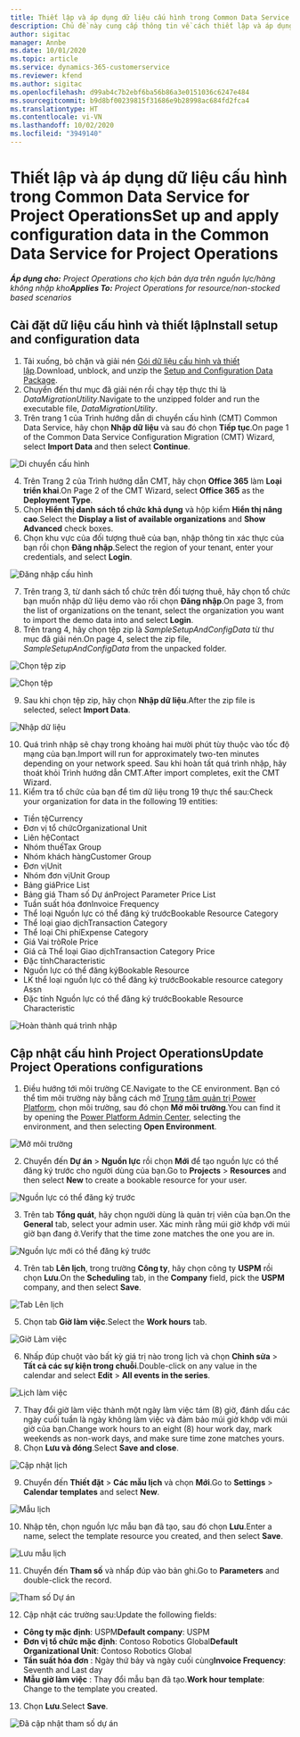 ```yaml
---
title: Thiết lập và áp dụng dữ liệu cấu hình trong Common Data Service for Project Operations
description: Chủ đề này cung cấp thông tin về cách thiết lập và áp dụng dữ liệu cấu hình trong Project Operations.
author: sigitac
manager: Annbe
ms.date: 10/01/2020
ms.topic: article
ms.service: dynamics-365-customerservice
ms.reviewer: kfend
ms.author: sigitac
ms.openlocfilehash: d99ab4c7b2ebf6ba56b86a3e0151036c6247e484
ms.sourcegitcommit: b9d8bf00239815f31686e9b28998ac684fd2fca4
ms.translationtype: HT
ms.contentlocale: vi-VN
ms.lasthandoff: 10/02/2020
ms.locfileid: "3949140"
---
```

# <a name="set-up-and-apply-configuration-data-in-the-common-data-service-for-project-operations"></a><span data-ttu-id="fe201-103">Thiết lập và áp dụng dữ liệu cấu hình trong Common Data Service for Project Operations</span><span class="sxs-lookup"><span data-stu-id="fe201-103">Set up and apply configuration data in the Common Data Service for Project Operations</span></span>

<span data-ttu-id="fe201-104">_**Áp dụng cho:** Project Operations cho kịch bản dựa trên nguồn lực/hàng không nhập kho_</span><span class="sxs-lookup"><span data-stu-id="fe201-104">_**Applies To:** Project Operations for resource/non-stocked based scenarios_</span></span>

## <a name="install-setup-and-configuration-data"></a><span data-ttu-id="fe201-105">Cài đặt dữ liệu cấu hình và thiết lập</span><span class="sxs-lookup"><span data-stu-id="fe201-105">Install setup and configuration data</span></span>

1. <span data-ttu-id="fe201-106">Tải xuống, bỏ chặn và giải nén [Gói dữ liệu cấu hình và thiết lập](https://download.microsoft.com/download/1/3/4/1349369c-6209-42b7-b3b4-5be0e67cacd8/ProjOpsSampleSetupData-%20Integrated%20UR1.zip).</span><span class="sxs-lookup"><span data-stu-id="fe201-106">Download, unblock, and unzip the [Setup and Configuration Data Package](https://download.microsoft.com/download/1/3/4/1349369c-6209-42b7-b3b4-5be0e67cacd8/ProjOpsSampleSetupData-%20Integrated%20UR1.zip).</span></span>
2. <span data-ttu-id="fe201-107">Chuyển đến thư mục đã giải nén rồi chạy tệp thực thi là *DataMigrationUtility*.</span><span class="sxs-lookup"><span data-stu-id="fe201-107">Navigate to the unzipped folder and run the executable file, *DataMigrationUtility*.</span></span>
3. <span data-ttu-id="fe201-108">Trên trang 1 của Trình hướng dẫn di chuyển cấu hình (CMT) Common Data Service, hãy chọn **Nhập dữ liệu** và sau đó chọn **Tiếp tục**.</span><span class="sxs-lookup"><span data-stu-id="fe201-108">On page 1 of the Common Data Service Configuration Migration (CMT) Wizard, select **Import Data** and then select **Continue**.</span></span>

![Di chuyển cấu hình](./media/1ConfigurationMigration.png)

4. <span data-ttu-id="fe201-110">Trên Trang 2 của Trình hướng dẫn CMT, hãy chọn **Office 365** làm **Loại triển khai**.</span><span class="sxs-lookup"><span data-stu-id="fe201-110">On Page 2 of the CMT Wizard, select **Office 365** as the **Deployment Type**.</span></span>
5. <span data-ttu-id="fe201-111">Chọn **Hiển thị danh sách tổ chức khả dụng** và hộp kiểm **Hiển thị nâng cao**.</span><span class="sxs-lookup"><span data-stu-id="fe201-111">Select the **Display a list of available organizations** and **Show Advanced** check boxes.</span></span>
6. <span data-ttu-id="fe201-112">Chọn khu vực của đối tượng thuê của bạn, nhập thông tin xác thực của bạn rồi chọn **Đăng nhập**.</span><span class="sxs-lookup"><span data-stu-id="fe201-112">Select the region of your tenant, enter your credentials, and select **Login**.</span></span>

![Đăng nhập cấu hình](./media/2ConfigurationSignin.png)

7. <span data-ttu-id="fe201-114">Trên trang 3, từ danh sách tổ chức trên đối tượng thuê, hãy chọn tổ chức bạn muốn nhập dữ liệu demo vào rồi chọn **Đăng nhập**.</span><span class="sxs-lookup"><span data-stu-id="fe201-114">On page 3, from the list of organizations on the tenant, select the organization you want to import the demo data into and select **Login**.</span></span>
8. <span data-ttu-id="fe201-115">Trên trang 4, hãy chọn tệp zip là *SampleSetupAndConfigData* từ thư mục đã giải nén.</span><span class="sxs-lookup"><span data-stu-id="fe201-115">On page 4, select the zip file, *SampleSetupAndConfigData* from the unpacked folder.</span></span>

![Chọn tệp zip](./media/3ZipFile.png)

![Chọn tệp](./media/4SelectAFile.png)

9. <span data-ttu-id="fe201-118">Sau khi chọn tệp zip, hãy chọn **Nhập dữ liệu**.</span><span class="sxs-lookup"><span data-stu-id="fe201-118">After the zip file is selected, select **Import Data**.</span></span>

![Nhập dữ liệu](./media/5ImportData.png)

10. <span data-ttu-id="fe201-120">Quá trình nhập sẽ chạy trong khoảng hai mười phút tùy thuộc vào tốc độ mạng của bạn.</span><span class="sxs-lookup"><span data-stu-id="fe201-120">Import will run for approximately two-ten minutes depending on your network speed.</span></span> <span data-ttu-id="fe201-121">Sau khi hoàn tất quá trình nhập, hãy thoát khỏi Trình hướng dẫn CMT.</span><span class="sxs-lookup"><span data-stu-id="fe201-121">After import completes, exit the CMT Wizard.</span></span> 
11. <span data-ttu-id="fe201-122">Kiểm tra tổ chức của bạn để tìm dữ liệu trong 19 thực thể sau:</span><span class="sxs-lookup"><span data-stu-id="fe201-122">Check your organization for data in the following 19 entities:</span></span>

  - <span data-ttu-id="fe201-123">Tiền tệ</span><span class="sxs-lookup"><span data-stu-id="fe201-123">Currency</span></span>
  - <span data-ttu-id="fe201-124">Đơn vị tổ chức</span><span class="sxs-lookup"><span data-stu-id="fe201-124">Organizational Unit</span></span>
  - <span data-ttu-id="fe201-125">Liên hệ</span><span class="sxs-lookup"><span data-stu-id="fe201-125">Contact</span></span>
  - <span data-ttu-id="fe201-126">Nhóm thuế</span><span class="sxs-lookup"><span data-stu-id="fe201-126">Tax Group</span></span>
  - <span data-ttu-id="fe201-127">Nhóm khách hàng</span><span class="sxs-lookup"><span data-stu-id="fe201-127">Customer Group</span></span>
  - <span data-ttu-id="fe201-128">Đơn vị</span><span class="sxs-lookup"><span data-stu-id="fe201-128">Unit</span></span>
  - <span data-ttu-id="fe201-129">Nhóm đơn vị</span><span class="sxs-lookup"><span data-stu-id="fe201-129">Unit Group</span></span>
  - <span data-ttu-id="fe201-130">Bảng giá</span><span class="sxs-lookup"><span data-stu-id="fe201-130">Price List</span></span>
  - <span data-ttu-id="fe201-131">Bảng giá Tham số Dự án</span><span class="sxs-lookup"><span data-stu-id="fe201-131">Project Parameter Price List</span></span>
  - <span data-ttu-id="fe201-132">Tuần suất hóa đơn</span><span class="sxs-lookup"><span data-stu-id="fe201-132">Invoice Frequency</span></span>
  - <span data-ttu-id="fe201-133">Thể loại Nguồn lực có thể đăng ký trước</span><span class="sxs-lookup"><span data-stu-id="fe201-133">Bookable Resource Category</span></span>
  - <span data-ttu-id="fe201-134">Thể loại giao dịch</span><span class="sxs-lookup"><span data-stu-id="fe201-134">Transaction Category</span></span>
  - <span data-ttu-id="fe201-135">Thể loại Chi phí</span><span class="sxs-lookup"><span data-stu-id="fe201-135">Expense Category</span></span>
  - <span data-ttu-id="fe201-136">Giá Vai trò</span><span class="sxs-lookup"><span data-stu-id="fe201-136">Role Price</span></span>
  - <span data-ttu-id="fe201-137">Giá cả Thể loại Giao dịch</span><span class="sxs-lookup"><span data-stu-id="fe201-137">Transaction Category Price</span></span>
  - <span data-ttu-id="fe201-138">Đặc tính</span><span class="sxs-lookup"><span data-stu-id="fe201-138">Characteristic</span></span>
  - <span data-ttu-id="fe201-139">Nguồn lực có thể đăng ký</span><span class="sxs-lookup"><span data-stu-id="fe201-139">Bookable Resource</span></span>
  - <span data-ttu-id="fe201-140">LK thể loại nguồn lực có thể đăng ký trước</span><span class="sxs-lookup"><span data-stu-id="fe201-140">Bookable resource category Assn</span></span>
  - <span data-ttu-id="fe201-141">Đặc tính Nguồn lực có thể đăng ký trước</span><span class="sxs-lookup"><span data-stu-id="fe201-141">Bookable Resource Characteristic</span></span>

![Hoàn thành quá trình nhập](./media/6CompleteImport.png)

## <a name="update-project-operations-configurations"></a><span data-ttu-id="fe201-143">Cập nhật cấu hình Project Operations</span><span class="sxs-lookup"><span data-stu-id="fe201-143">Update Project Operations configurations</span></span>

1. <span data-ttu-id="fe201-144">Điều hướng tới môi trường CE.</span><span class="sxs-lookup"><span data-stu-id="fe201-144">Navigate to the CE environment.</span></span> <span data-ttu-id="fe201-145">Bạn có thể tìm môi trường này bằng cách mở [Trung tâm quản trị Power Platform](https://admin.powerplatform.microsoft.com/environments), chọn môi trường, sau đó chọn **Mở môi trường**.</span><span class="sxs-lookup"><span data-stu-id="fe201-145">You can find it by opening the [Power Platform Admin Center](https://admin.powerplatform.microsoft.com/environments), selecting the environment, and then selecting **Open Environment**.</span></span> 

![Mở môi trường](./media/7OpenEnvironment.png)

2. <span data-ttu-id="fe201-147">Chuyển đến **Dự án** > **Nguồn lực** rồi chọn **Mới** để tạo nguồn lực có thể đăng ký trước cho người dùng của bạn.</span><span class="sxs-lookup"><span data-stu-id="fe201-147">Go to **Projects** > **Resources** and then select **New** to create a bookable resource for your user.</span></span>

![Nguồn lực có thể đăng ký trước](./media/8BookableResources.png)

3. <span data-ttu-id="fe201-149">Trên tab **Tổng quát**, hãy chọn người dùng là quản trị viên của bạn.</span><span class="sxs-lookup"><span data-stu-id="fe201-149">On the **General** tab, select your admin user.</span></span> <span data-ttu-id="fe201-150">Xác minh rằng múi giờ khớp với múi giờ bạn đang ở.</span><span class="sxs-lookup"><span data-stu-id="fe201-150">Verify that the time zone matches the one you are in.</span></span> 

![Nguồn lực mới có thể đăng ký trước](./media/9NewBookableResource.png)

4. <span data-ttu-id="fe201-152">Trên tab **Lên lịch**, trong trường **Công ty**, hãy chọn công ty **USPM** rồi chọn **Lưu**.</span><span class="sxs-lookup"><span data-stu-id="fe201-152">On the **Scheduling** tab, in the **Company** field, pick the **USPM** company, and then select **Save**.</span></span> 

![Tab Lên lịch](./media/10SchedulingTab.png)

5. <span data-ttu-id="fe201-154">Chọn tab **Giờ làm việc**.</span><span class="sxs-lookup"><span data-stu-id="fe201-154">Select the **Work hours** tab.</span></span>  

![Giờ Làm việc](./media/11WorkHours.png)

6. <span data-ttu-id="fe201-156">Nhấp đúp chuột vào bất kỳ giá trị nào trong lịch và chọn **Chỉnh sửa** > **Tất cả các sự kiện trong chuỗi**.</span><span class="sxs-lookup"><span data-stu-id="fe201-156">Double-click on any value in the calendar and select **Edit** > **All events in the series**.</span></span> 

![Lịch làm việc](./media/12WorkCalendar.png)

7. <span data-ttu-id="fe201-158">Thay đổi giờ làm việc thành một ngày làm việc tám (8) giờ, đánh dấu các ngày cuối tuần là ngày không làm việc và đảm bảo múi giờ khớp với múi giờ của bạn.</span><span class="sxs-lookup"><span data-stu-id="fe201-158">Change work hours to an eight (8) hour work day, mark weekends as non-work days, and make sure time zone matches yours.</span></span> 
8. <span data-ttu-id="fe201-159">Chọn **Lưu và đóng**.</span><span class="sxs-lookup"><span data-stu-id="fe201-159">Select **Save and close**.</span></span>

![Cập nhật lịch](./media/13UpdateCalendar.png)

9. <span data-ttu-id="fe201-161">Chuyển đến **Thiết đặt** > **Các mẫu lịch** và chọn **Mới**.</span><span class="sxs-lookup"><span data-stu-id="fe201-161">Go to **Settings** > **Calendar templates** and select **New**.</span></span>
 
 ![Mẫu lịch](./media/14CalendarTemplates.png)
 
 10. <span data-ttu-id="fe201-163">Nhập tên, chọn nguồn lực mẫu bạn đã tạo, sau đó chọn **Lưu**.</span><span class="sxs-lookup"><span data-stu-id="fe201-163">Enter a name, select the template resource you created, and then select **Save**.</span></span> 
 
 ![Lưu mẫu lịch](./media/15SaveCalendarTemplate.png)
 
 11. <span data-ttu-id="fe201-165">Chuyển đến **Tham số** và nhấp đúp vào bản ghi.</span><span class="sxs-lookup"><span data-stu-id="fe201-165">Go to **Parameters** and double-click the record.</span></span> 
 
 ![Tham số Dự án](./media/16ProjectParameters.png)
 
12. <span data-ttu-id="fe201-167">Cập nhật các trường sau:</span><span class="sxs-lookup"><span data-stu-id="fe201-167">Update the following fields:</span></span>

 - <span data-ttu-id="fe201-168">**Công ty mặc định**: USPM</span><span class="sxs-lookup"><span data-stu-id="fe201-168">**Default company**: USPM</span></span>
 - <span data-ttu-id="fe201-169">**Đơn vị tổ chức mặc định**: Contoso Robotics Global</span><span class="sxs-lookup"><span data-stu-id="fe201-169">**Default Organizational Unit**: Contoso Robotics Global</span></span>
 - <span data-ttu-id="fe201-170">**Tần suất hóa đơn** : Ngày thứ bảy và ngày cuối cùng</span><span class="sxs-lookup"><span data-stu-id="fe201-170">**Invoice Frequency**: Seventh and Last day</span></span>
 - <span data-ttu-id="fe201-171">**Mẫu giờ làm việc** : Thay đổi mẫu bạn đã tạo.</span><span class="sxs-lookup"><span data-stu-id="fe201-171">**Work hour template**: Change to the template you created.</span></span>

13. <span data-ttu-id="fe201-172">Chọn **Lưu**.</span><span class="sxs-lookup"><span data-stu-id="fe201-172">Select **Save**.</span></span> 

![Đã cập nhật tham số dự án](./media/17UpdatedProjectParameters.png)
